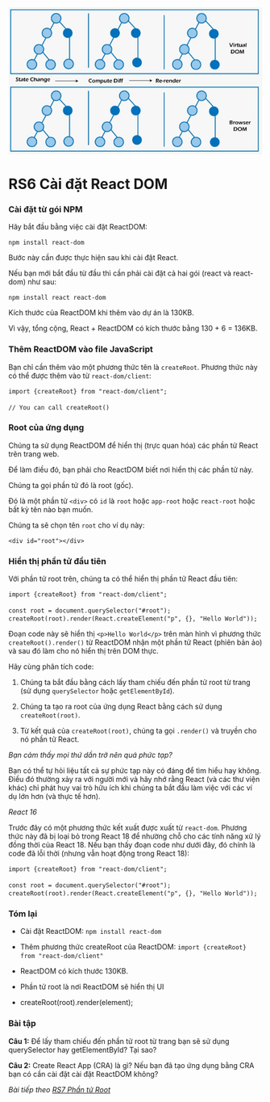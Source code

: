 ![Create-HTML-1](images/ss6.jpg) 

# RS6 Cài đặt React DOM

### Cài đặt từ gói NPM

Hãy bắt đầu bằng việc cài đặt ReactDOM:

```
npm install react-dom
```

Bước này cần được thực hiện sau khi cài đặt React.

Nếu bạn mới bắt đầu từ đầu thì cần phải cài đặt cả hai gói (react và react-dom) như sau:

```
npm install react react-dom
```

Kích thước của ReactDOM khi thêm vào dự án là 130KB.

Vì vậy, tổng cộng, React + ReactDOM có kích thước bằng 130 + 6 = 136KB.

### Thêm ReactDOM vào file JavaScript

Bạn chỉ cần thêm vào một phương thức tên là `createRoot`. Phương thức này có thể được thêm vào từ `react-dom/client`:

```
import {createRoot} from "react-dom/client";

// You can call createRoot()
```

### Root của ứng dụng 

Chúng ta sử dụng ReactDOM để hiển thị (trực quan hóa) các phần tử React trên trang web.

Để làm điều đó, bạn phải cho ReactDOM biết nơi hiển thị các phần tử này.

Chúng ta gọi phần tử đó là root (gốc).

Đó là một phần tử `<div>` có `id` là `root` hoặc `app-root` hoặc `react-root` hoặc bất kỳ tên nào bạn muốn.

Chúng ta sẽ chọn tên `root` cho ví dụ này:

```
<div id="root"></div>
```

### Hiển thị phần tử đầu tiên 

Với phần tử root trên, chúng ta có thể hiển thị phần tử React đầu tiên:

```
import {createRoot} from "react-dom/client";

const root = document.querySelector("#root");
createRoot(root).render(React.createElement("p", {}, "Hello World"));
```

Đoạn code này sẽ hiển thị `<p>Hello World</p>` trên màn hình vì phương thức `createRoot().render()` từ ReactDOM nhận một phần tử React (phiên bản ảo) và sau đó làm cho nó hiển thị trên DOM thực.

Hãy cùng phân tích code:

1. Chúng ta bắt đầu bằng cách lấy tham chiếu đến phần tử root từ trang (sử dụng `querySelector` hoặc `getElementById`).
    
2. Chúng ta tạo ra root của ứng dụng React bằng cách sử dụng `createRoot(root)`.
    
3. Từ kết quả của `createRoot(root)`, chúng ta gọi `.render()` và truyền cho nó phần tử React.

*Bạn cảm thấy mọi thứ dần trở nên quá phức tạp?*

Bạn có thể tự hỏi liệu tất cả sự phức tạp này có đáng để tìm hiểu hay không. Điều đó thường xảy ra với người mới và hãy nhớ rằng React (và các thư viện khác) chỉ phát huy vai trò hữu ích khi chúng ta bắt đầu làm việc với các ví dụ lớn hơn (và thực tế hơn).

*React 16*

Trước đây có một phương thức kết xuất được xuất từ `react-dom`. Phương thức này đã bị loại bỏ trong React 18 để nhường chỗ cho các tính năng xử lý đồng thời của React 18. Nếu bạn thấy đoạn code như dưới đây, đó chính là code đã lỗi thời (nhưng vẫn hoạt động trong React 18):

```
import {createRoot} from "react-dom/client";

const root = document.querySelector("#root");
createRoot(root).render(React.createElement("p", {}, "Hello World"));
```

### Tóm lại

- Cài đặt ReactDOM: `npm install react-dom`

- Thêm phương thức createRoot của ReactDOM: `import {createRoot} from "react-dom/client"`

- ReactDOM có kích thước 130KB.

- Phần tử root là nơi ReactDOM sẽ hiển thị UI

- createRoot(root).render(element);

### Bài tập

**Câu 1:** Để lấy tham chiếu đến phần tử root từ trang bạn sẽ sử dụng querySelector hay getElementById? Tại sao?

**Câu 2:** Create React App (CRA) là gì? Nếu bạn đã tạo ứng dụng bằng CRA bạn có cần cài đặt cài đặt ReactDOM không?

*Bài tiếp theo [RS7 Phần tử Root](/lesson/session/session_007_root.md)*

